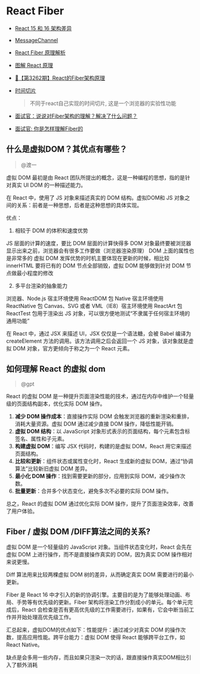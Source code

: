 # React Fiber

* [React 15 和 16 架构差异](https://mp.weixin.qq.com/s/0-1WE_O6BXwyi3nBnI4Brw)
* [MessageChannel](https://juejin.cn/post/7029715697173266469)
* [React Fiber 原理解析](https://juejin.cn/post/6844904202267787277)
* [图解 React 原理](https://7km.top/)
* [🌟【第3262期】React的Fiber架构原理](https://mp.weixin.qq.com/s/70cRoSek1n2b90KDB81XeQ)
* [时间切片](https://mp.weixin.qq.com/s/EAqwAY2Xv1GO2Oxr1dx1Yw)
  > 不同于react自己实现的时间切片, 这是一个浏览器的实验性功能

* [面试官：说说对Fiber架构的理解？解决了什么问题？](https://vue3js.cn/interview/React/Fiber.html#%E4%B8%80%E3%80%81%E9%97%AE%E9%A2%98)
* [面试官: 你是怎样理解Fiber的](https://cloud.tencent.com/developer/article/1916657)

## 什么是虚拟DOM？其优点有哪些？
> @渡一

虚拟 DOM 最初是由 React 团队所提出的概念，这是一种编程的思想，指的是针对真实 UI DOM 的一种描述能力。

在 React 中，使用了 JS 对象来描述真实的 DOM 结构。虚拟DOM和 JS 对象之间的关系：前者是一种思想，后者是这种思想的具体实现。

优点：
1. 相较于 DOM 的体积和速度优势

JS 层面的计算的速度，要比 DOM 层面的计算快得多
DOM 对象最终要被浏览器显示出来之前，浏览器会有很多工作要做（浏览器渲染原理）
DOM 上面的属性也是非常多的
虚拟 DOM 发挥优势的时机主要体现在更新的时候，相比较 innerHTML 要将已有的 DOM 节点全部销毁，虚拟 DOM 能够做到针对 DOM 节点做最小程度的修改

2. 多平台渲染的抽象能力

浏览器、Node.js 宿主环境使用 ReactDOM 包
Native 宿主环境使用 ReactNative 包
Canvas、SVG 或者 VML（IE8）宿主环境使用 ReactArt 包
ReactTest 包用于渲染出 JS 对象，可以很方便地测试“不隶属于任何宿主环境的通用功能”

在 React 中，通过 JSX 来描述 UI，JSX 仅仅是一个语法糖，会被 Babel 编译为 createElement 方法的调用。该方法调用之后会返回一个 JS 对象，该对象就是虚拟 DOM 对象，官方更倾向于称之为一个 React 元素。


## 如何理解 React 的虚拟 dom
> @gpt

React 的虚拟 DOM 是一种提升页面渲染性能的技术，通过在内存中维护一个轻量级的页面结构副本，优化实际 DOM 操作。

1. **减少 DOM 操作成本**：直接操作实际 DOM 会触发浏览器的重新渲染和重排，消耗大量资源。虚拟 DOM 通过减少直接 DOM 操作，降低性能开销。
2. **虚拟 DOM 结构**：以 JavaScript 对象形式表示的页面结构，每个元素包含标签名、属性和子元素。
3. **构建虚拟 DOM**：编写 JSX 代码时，构建的是虚拟 DOM，React 用它来描述页面结构。
4. **比较和更新**：组件状态或属性变化时，React 生成新的虚拟 DOM，通过“协调算法”比较新旧虚拟 DOM 差异。
5. **最小化 DOM 操作**：找到需要更新的部分，应用到实际 DOM，减少操作次数。
6. **批量更新**：合并多个状态变化，避免多次不必要的实际 DOM 操作。

总之，React 的虚拟 DOM 通过优化实际 DOM 操作，提升了页面渲染效率，改善了用户体验。

## Fiber / 虚拟 DOM /DIFF算法之间的关系?
虚拟 DOM 是一个轻量级的 JavaScript 对象。当组件状态变化时，React 会先在虚拟 DOM 上进行操作，而不是直接操作真实的 DOM，因为真实 DOM 操作相对来说更慢。

Diff 算法用来比较两棵虚拟 DOM 树的差异，从而确定真实 DOM 需要进行的最小更新。

Fiber 是 React 16 中才引入的新的协调引擎。主要目的是为了能够处理动画、布局、手势等有优先级的更新。Fiber 架构将渲染工作分割成小的单元。每个单元完成后，React 会检查是否有更高优先级的工作需要进行，如果有，它会中断当前工作并开始处理高优先级工作。

汇总起来，虚拟DOM的优点如下：性能提升：通过减少对真实 DOM 的操作次数，提高应用性能。跨平台能力：虚拟 DOM 使得 React 能够跨平台工作，如 React Native。

缺点是会多用一些内存，而且如果只渲染一次的话，跟直接操作真实DOM相比引入了额外消耗

